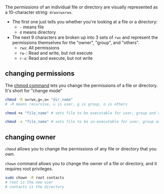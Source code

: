 The _permissions_ of an individual file or directory are visually represented as a 10-character string: `drwxrwxrwx`.
- The first one just tells you whether you're looking at a file or a directory:
	- `-` means file
	- `d` means directory
- The next 9 characters are broken up into 3 sets of `rwx` and represent the permissions themselves for the "owner", "group", and "others".
	- `rwx`: All permissions
	- `rw-`: Read and write, but not execute
	- `r-x`: Read and execute, but not write

## changing permissions
The [chmod command](https://www.ibm.com/docs/fr/aix/7.1?topic=c-chmod-command) lets you change the permissions of a file or directory. It's short for "change mode"

```bash
chmod -R u=rwx,g=,o= "dir_name"
# -R means recursive, u is user, g is group, o is others

chmod +x "file_name" # sets file to be executable for user, group and others

chmod -x "file_name" # sets file to be un-executable for user, group and others
```

## changing owner
`chmod` allows you to change the permissions of any file or directory that you own.

`chown` command allows you to change the owner of a file or directory, and it requires root privileges.

```bash
sudo chown -R root contacts
# root is the new user
# contacts is the directory
```




